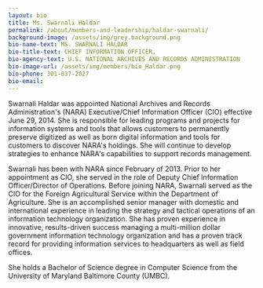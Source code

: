 ```yaml
---
layout: bio
title: Ms. Swarnali Haldar
permalink: /about/members-and-leadership/haldar-swarnali/
background-image: /assets/img/grey.background.png
bio-name-text: MS. SWARNALI HALDAR
bio-title-text: CHIEF INFORMATION OFFICER,
bio-agency-text: U.S. NATIONAL ARCHIVES AND RECORDS ADMINISTRATION
bio-image-url: /assets/img/members/bio_Haldar.png
bio-phone: 301-837-2027
bio-email:
---
```

Swarnali Haldar was appointed National Archives and Records Administration's (NARA) Executive/Chief Information Officer (CIO) effective June 29, 2014. She is responsible for leading programs and projects for information systems and tools that allows customers to permanently preserve digitized as well as born digital information and tools for customers to discover NARA's holdings. She will continue to develop strategies to enhance NARA's capabilities to support records management.

Swarnali has been with NARA since February of 2013. Prior to her appointment as CIO, she served in the role of Deputy Chief Information Officer/Director of Operations. Before joining NARA, Swarnali served as the CIO for the Foreign Agricultural Service within the Department of Agriculture. She is an accomplished senior manager with domestic and international experience in leading the strategy and tactical operations of an information technology organization. She has proven experience in innovative, results-driven success managing a multi-million dollar government information technology organization and has a proven track record for providing information services to headquarters as well as field offices.

She holds a Bachelor of Science degree in Computer Science from the University of Maryland Baltimore County (UMBC).
